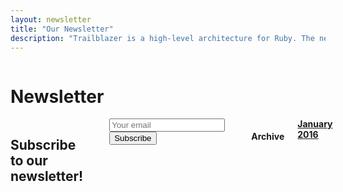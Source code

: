 ```yaml
---
layout: newsletter
title: "Our Newsletter"
description: "Trailblazer is a high-level architecture for Ruby. The newsletter broadcasts hottest changes about its gems: Cells, Reform, Representable, Roar, Disposable, and more."
---
```


<!-- Hero -->
<div class="hero gems-hero">
  <div class="hero-unit">
    <div class="row">
      <div class="columns">
        <h1 id="project_title">
          Newsletter
        </h1>
      </div>
    </div>
  </div>
</div>

<section class="sub-section">
  <div class="row">
    <div class="columns medium-9">
      <h2>Subscribe to our newsletter!</h2>
      
      <p>
        The TRB Newsletter is a monthly email full of release notes, comments, recipes and cool tricks about all gems Trailblazer: <strong>Cells, Reform, Disposable, Representable and Roar, Trailblazer, and more</strong>.
      </p>

      <p>
        Please subscribe to the newsletter and never miss any new feature!
      </p>
      <p>
        January 2016 newsletter talks about Formular (new form builder for Ruby), dry-validation in Reform, Sinatra/TRB, cool but unknown features in Reform and upcoming talks in Europe and Australia.
      </p>

    </div>

  <div class="columns medium-3">
    <!-- Begin MailChimp Signup Form -->
      <div id="mc_embed_signup" class="sign-up-form">
        <form action="//trailblazerb.us8.list-manage.com/subscribe/post?u=bbe5021ab6fbdc94a16f0d036&amp;id=a69f6e4652" method="post" id="mc-embedded-subscribe-form" name="mc-embedded-subscribe-form" class="validate" target="_blank" novalidate>
          <div id="mc_embed_signup_scroll">
            <div class="mc-field-group">
              <input type="email" value="" name="EMAIL" class="required email radius" id="mce-EMAIL" placeholder="Your email">
            </div>
            <div id="mce-responses" class="clear">
              <div class="response" id="mce-error-response" style="display:none"></div>
              <div class="response" id="mce-success-response" style="display:none"></div>
            </div>    <!-- real people should not fill this in and expect good things - do not remove this or risk form bot signups-->
            <div style="position: absolute; left: -5000px;" aria-hidden="true"><input type="text" name="b_bbe5021ab6fbdc94a16f0d036_a69f6e4652" tabindex="-1" value=""></div>
            <div class="clear"><input type="submit" value="Subscribe" name="subscribe" id="mc-embedded-subscribe" class="button tiny expand radius"></div>
          </div>
        </form>
      </div>
      <script type='text/javascript' src='//s3.amazonaws.com/downloads.mailchimp.com/js/mc-validate.js'></script><script type='text/javascript'>(function($) {window.fnames = new Array(); window.ftypes = new Array();fnames[0]='EMAIL';ftypes[0]='email';fnames[1]='FNAME';ftypes[1]='text';fnames[2]='LNAME';ftypes[2]='text';}(jQuery));var $mcj = jQuery.noConflict(true);</script>
      <hr/>
      <!--End mc_embed_signup-->
      <h4>Archive</h4>
    <strong><a href="2016-january.html">January 2016</a></strong>

    

  </div>
</section>
